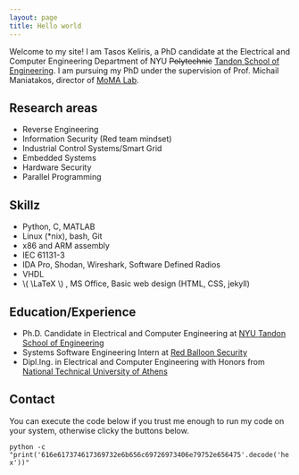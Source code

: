 ```yaml
---
layout: page
title: Hello world
---
```


Welcome to my site! I am Tasos Keliris, a PhD candidate at the Electrical and Computer Engineering Department of NYU ~~Polytechnic~~ [Tandon School of Engineering](http://engineering.nyu.edu/). I am pursuing my PhD under the supervision of Prof. Michail Maniatakos, director of [MoMA Lab](http://nyuad.nyu.edu/momalab).

## Research areas
- Reverse Engineering
- Information Security (Red team mindset)
- Industrial Control Systems/Smart Grid
- Embedded Systems
- Hardware Security
- Parallel Programming

## Skillz
- Python, C, MATLAB
- Linux (*nix), bash, Git
- x86 and ARM assembly
- IEC 61131-3
- IDA Pro, Shodan, Wireshark, Software Defined Radios
- VHDL
- \\( \LaTeX \\) , MS Office, Basic web design (HTML, CSS, jekyll)

## Education/Experience
- Ph.D. Candidate in Electrical and Computer Engineering at [NYU Tandon School of Engineering](http://engineering.nyu.edu/)
- Systems Software Engineering Intern at [Red Balloon Security](https://redballoonsecurity.com/)
- Dipl.Ing. in Electrical and Computer Engineering with Honors from [National Technical University of Athens](http://www.ntua.gr/index_en.html)

## Contact
You can execute the code below if you trust me enough to run my code on your system, otherwise clicky the buttons below.

`python -c "print('616e617374617369732e6b656c69726973406e79752e656475'.decode('hex'))"`